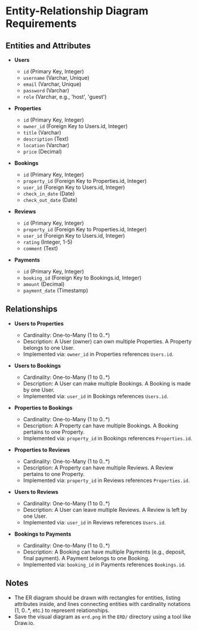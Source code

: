 # Entity-Relationship Diagram Requirements

## Entities and Attributes

- **Users**
  - `id` (Primary Key, Integer)
  - `username` (Varchar, Unique)
  - `email` (Varchar, Unique)
  - `password` (Varchar)
  - `role` (Varchar, e.g., 'host', 'guest')

- **Properties**
  - `id` (Primary Key, Integer)
  - `owner_id` (Foreign Key to Users.id, Integer)
  - `title` (Varchar)
  - `description` (Text)
  - `location` (Varchar)
  - `price` (Decimal)

- **Bookings**
  - `id` (Primary Key, Integer)
  - `property_id` (Foreign Key to Properties.id, Integer)
  - `user_id` (Foreign Key to Users.id, Integer)
  - `check_in_date` (Date)
  - `check_out_date` (Date)

- **Reviews**
  - `id` (Primary Key, Integer)
  - `property_id` (Foreign Key to Properties.id, Integer)
  - `user_id` (Foreign Key to Users.id, Integer)
  - `rating` (Integer, 1-5)
  - `comment` (Text)

- **Payments**
  - `id` (Primary Key, Integer)
  - `booking_id` (Foreign Key to Bookings.id, Integer)
  - `amount` (Decimal)
  - `payment_date` (Timestamp)

## Relationships

- **Users to Properties**
  - Cardinality: One-to-Many (1 to 0..*)
  - Description: A User (owner) can own multiple Properties. A Property belongs to one User.
  - Implemented via: `owner_id` in Properties references `Users.id`.

- **Users to Bookings**
  - Cardinality: One-to-Many (1 to 0..*)
  - Description: A User can make multiple Bookings. A Booking is made by one User.
  - Implemented via: `user_id` in Bookings references `Users.id`.

- **Properties to Bookings**
  - Cardinality: One-to-Many (1 to 0..*)
  - Description: A Property can have multiple Bookings. A Booking pertains to one Property.
  - Implemented via: `property_id` in Bookings references `Properties.id`.

- **Properties to Reviews**
  - Cardinality: One-to-Many (1 to 0..*)
  - Description: A Property can have multiple Reviews. A Review pertains to one Property.
  - Implemented via: `property_id` in Reviews references `Properties.id`.

- **Users to Reviews**
  - Cardinality: One-to-Many (1 to 0..*)
  - Description: A User can leave multiple Reviews. A Review is left by one User.
  - Implemented via: `user_id` in Reviews references `Users.id`.

- **Bookings to Payments**
  - Cardinality: One-to-Many (1 to 0..*)
  - Description: A Booking can have multiple Payments (e.g., deposit, final payment). A Payment belongs to one Booking.
  - Implemented via: `booking_id` in Payments references `Bookings.id`.

## Notes
- The ER diagram should be drawn with rectangles for entities, listing attributes inside, and lines connecting entities with cardinality notations (1, 0..*, etc.) to represent relationships.
- Save the visual diagram as `erd.png` in the `ERD/` directory using a tool like Draw.io.
